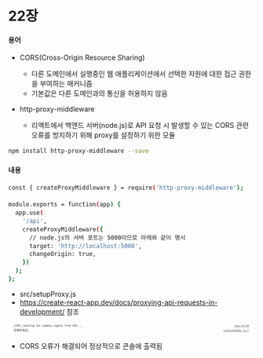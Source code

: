 # 22장
#### 용어
- CORS(Cross-Origin Resource Sharing)
    - 다른 도메인에서 실행중인 웹 애플리케이션에서 선택한 자원에 대한 접근 권한을 부여하는 매커니즘
    - 기본값은 다른 도메인과의 통신을 허용하지 않음

- http-proxy-middleware
    - 리액트에서 백엔드 서버(node.js)로 API 요청 시 발생할 수 있는 CORS 관련 오류를 방지하기 위해 proxy를 설정하기 위한 모듈

```sh
npm install http-proxy-middleware --save 
```

#### 내용 

```sh
const { createProxyMiddleware } = require('http-proxy-middleware');

module.exports = function(app) {
  app.use(
    '/api',
    createProxyMiddleware({
      // node.js의 서버 포트는 5000이므로 아래와 같이 명시 
      target: 'http://localhost:5000',
      changeOrigin: true,
    })
  );
};
```
- src/setupProxy.js
- https://create-react-app.dev/docs/proxying-api-requests-in-development/ 참조 

![1](./images/22-1.jpg)
- CORS 오류가 해결되어 정상적으로 콘솔에 출력됨 